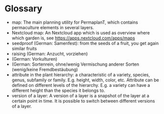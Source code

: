 # Glossary

-   map:
    The main planning utility for PermaplanT, which contains permaculture elements in several layers.
-   Nextcloud map:
    An Nextcloud app which is used as overview where which garden is, see https://apps.nextcloud.com/apps/maps
-   seedproof (German: Samenfest):
    from the seeds of a fruit, you get again similar fruits
-   raising (German: Anzucht, vorziehen)
-   (German: Vorkulturen)
-   (German: Sortenrein, ohne/wenig Vermischung anderer Sorten (wenig/keine Fremdbestäubung)
-   attribute in the plant hierarchy: a characteristic of a variety, species, genus, subfamily or family. E.g. height, width, color, etc. Attribute can be defined on different levels of the hierarchy. E.g. a variety can have a different height than the species it belongs to.
-   version of a layer:
    A version of a layer is a snapshot of the layer at a certain point in time. It is possible to switch between different versions of a layer.
